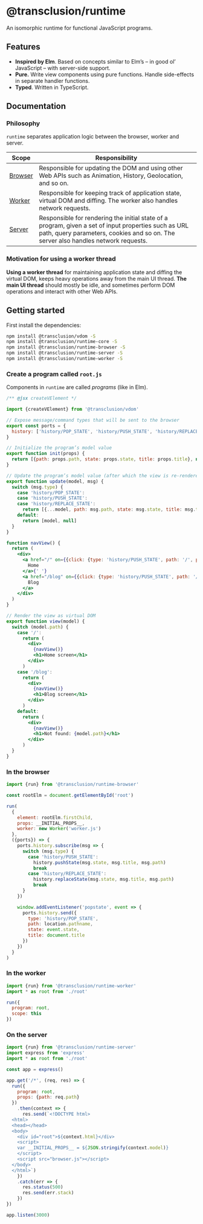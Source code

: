 # @transclusion/runtime

An isomorphic runtime for functional JavaScript programs.

## Features

* **Inspired by Elm**. Based on concepts similar to Elm’s – in good ol’ JavaScript – with server-side support.
* **Pure.** Write view components using pure functions. Handle side-effects in separate handler functions.
* **Typed**. Written in TypeScript.

## Documentation

### Philosophy

`runtime` separates application logic between the browser, worker and server.

| Scope                               | Responsibility                                                                                                                                                                             |
| ----------------------------------- | ------------------------------------------------------------------------------------------------------------------------------------------------------------------------------------------ |
| [Browser](packages/runtime-browser) | Responsible for updating the DOM and using other Web APIs such as Animation, History, Geolocation, and so on.                                                                              |
| [Worker](packages/runtime-worker)   | Responsible for keeping track of application state, virtual DOM and diffing. The worker also handles network requests.                                                                     |
| [Server](packages/runtime-server)   | Responsible for rendering the initial state of a program, given a set of input properties such as URL path, query parameters, cookies and so on. The server also handles network requests. |

### Motivation for using a worker thread

**Using a worker thread** for maintaining application state and diffing the virtual DOM, keeps heavy operations away
from the main UI thread. **The main UI thread** should mostly be idle, and sometimes perform DOM operations and interact
with other Web APIs.

## Getting started

First install the dependencies:

```sh
npm install @transclusion/vdom -S
npm install @transclusion/runtime-core -S
npm install @transclusion/runtime-browser -S
npm install @transclusion/runtime-server -S
npm install @transclusion/runtime-worker -S
```

### Create a program called `root.js`

Components in `runtime` are called _programs_ (like in Elm).

```jsx
/** @jsx createVElement */

import {createVElement} from '@transclusion/vdom'

// Expose message/command types that will be sent to the browser
export const ports = {
  history: ['history/POP_STATE', 'history/PUSH_STATE', 'history/REPLACE_STATE']
}

// Initialize the program’s model value
export function init(props) {
  return [{path: props.path, state: props.state, title: props.title}, null]
}

// Update the program’s model value (after which the view is re-rendered)
export function update(model, msg) {
  switch (msg.type) {
    case 'history/POP_STATE':
    case 'history/PUSH_STATE':
    case 'history/REPLACE_STATE':
      return [{...model, path: msg.path, state: msg.state, title: msg.title}, null]
    default:
      return [model, null]
  }
}

function navView() {
  return (
    <div>
      <a href="/" on={{click: {type: 'history/PUSH_STATE', path: '/', preventDefault: true}}}>
        Home
      </a>{' '}
      <a href="/blog" on={{click: {type: 'history/PUSH_STATE', path: '/blog', preventDefault: true}}}>
        Blog
      </a>
    </div>
  )
}

// Render the view as virtual DOM
export function view(model) {
  switch (model.path) {
    case '/':
      return (
        <div>
          {navView()}
          <h1>Home screen</h1>
        </div>
      )
    case '/blog':
      return (
        <div>
          {navView()}
          <h1>Blog screen</h1>
        </div>
      )
    default:
      return (
        <div>
          {navView()}
          <h1>Not found: {model.path}</h1>
        </div>
      )
  }
}
```

### In the browser

```js
import {run} from '@transclusion/runtime-browser'

const rootElm = document.getElementById('root')

run(
  {
    element: rootElm.firstChild,
    props: __INITIAL_PROPS__,
    worker: new Worker('worker.js')
  },
  ({ports}) => {
    ports.history.subscribe(msg => {
      switch (msg.type) {
        case 'history/PUSH_STATE':
          history.pushState(msg.state, msg.title, msg.path)
          break
        case 'history/REPLACE_STATE':
          history.replaceState(msg.state, msg.title, msg.path)
          break
      }
    })

    window.addEventListener('popstate', event => {
      ports.history.send({
        type: 'history/POP_STATE',
        path: location.pathname,
        state: event.state,
        title: document.title
      })
    })
  }
)
```

### In the worker

```js
import {run} from '@transclusion/runtime-worker'
import * as root from './root'

run({
  program: root,
  scope: this
})
```

### On the server

```js
import {run} from '@transclusion/runtime-server'
import express from 'express'
import * as root from './root'

const app = express()

app.get('/*', (req, res) => {
  run({
    program: root,
    props: {path: req.path}
  })
    .then(context => {
      res.send(`<!DOCTYPE html>
  <html>
  <head></head>
  <body>
    <div id="root">${context.html}</div>
    <script>
    var __INITIAL_PROPS__ = ${JSON.stringify(context.model)}
    </script>
    <script src="browser.js"></script>
  </body>
  </html>`)
    })
    .catch(err => {
      res.status(500)
      res.send(err.stack)
    })
})

app.listen(3000)
```
